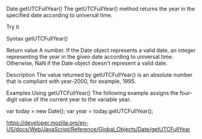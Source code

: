 Date.getUTCFullYear()
The getUTCFullYear() method returns the year in the specified date according to universal time.

Try it

Syntax
getUTCFullYear()

Return value
A number. If the Date object represents a valid date, an integer representing the year in the given date according to universal time. Otherwise, NaN if the Date object doesn't represent a valid date.

Description
The value returned by getUTCFullYear() is an absolute number that is compliant with year-2000, for example, 1995.

Examples
Using getUTCFullYear()
The following example assigns the four-digit value of the current year to the variable year.

var today = new Date();
var year = today.getUTCFullYear();

https://developer.mozilla.org/en-US/docs/Web/JavaScript/Reference/Global_Objects/Date/getUTCFullYear
